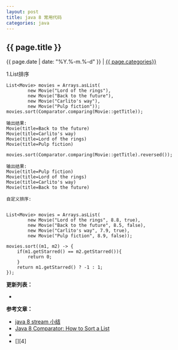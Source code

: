 ```yaml
---
layout: post
title: java 8 常用代码
categories: java
---
```


## {{ page.title }}

{{ page.date | date: "%Y.%-m.%-d" }} | <a href="/archive#{{ page.categories }}">{{ page.categories}}</a>

1.List排序

```
List<Movie> movies = Arrays.asList(
        new Movie("Lord of the rings"),
        new Movie("Back to the future"),
        new Movie("Carlito's way"),
        new Movie("Pulp fiction"));
movies.sort(Comparator.comparing(Movie::getTitle));

输出结果:
Movie(title=Back to the future)
Movie(title=Carlito's way)
Movie(title=Lord of the rings)
Movie(title=Pulp fiction)

movies.sort(Comparator.comparing(Movie::getTitle).reversed());

输出结果:
Movie(title=Pulp fiction)
Movie(title=Lord of the rings)
Movie(title=Carlito's way)
Movie(title=Back to the future)

自定义排序:


List<Movie> movies = Arrays.asList(
        new Movie("Lord of the rings", 8.8, true),
        new Movie("Back to the future", 8.5, false),
        new Movie("Carlito's way", 7.9, true),
        new Movie("Pulp fiction", 8.9, false));

movies.sort((m1, m2) -> {
    if(m1.getStarred() == m2.getStarred()){
        return 0;
    }
    return m1.getStarred() ? -1 : 1;
});
```


**更新列表：**

*



**参考文章：**

* [java 8 stream 小结][1]
* [Java 8 Comparator: How to Sort a List][2]
* [][3]
* [][4]


[1]: https://my.oschina.net/u/563488/blog/1614197
[2]: https://dzone.com/articles/java-8-comparator-how-to-sort-a-list
[3]: 
[4]: 